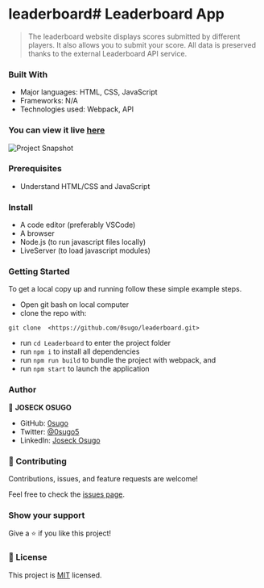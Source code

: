 # leaderboard# Leaderboard App

> The leaderboard website displays scores submitted by different players. It also allows you to submit your score. All data is preserved thanks to the external Leaderboard API service.


### Built With

- Major languages: HTML, CSS, JavaScript
- Frameworks: N/A
- Technologies used: Webpack, API

### You can view it live [here](https:)

<img src="" alt="Project Snapshot">

### Prerequisites

- Understand HTML/CSS and JavaScript

### Install

- A code editor (preferably VSCode)
- A browser
- Node.js (to run javascript files locally)
- LiveServer (to load javascript modules)

### Getting Started

To get a local copy up and running follow these simple example steps.
- Open git bash on local computer
- clone the repo with: 
```
git clone  <https://github.com/0sugo/leaderboard.git>
```
- run ```cd Leaderboard``` to enter the project folder
- run ```npm i``` to install all dependencies
- run ```npm run build``` to bundle the project with webpack, and
- run ```npm start``` to launch the application

### Author

👤 **JOSECK OSUGO**

- GitHub: [0sugo](https://github.com/0sugo)
- Twitter: [@0sugo5](https://twitter.com/osugo5)
- LinkedIn: [Joseck Osugo](https://www.linkedin.com/in/joseck-osugo-873b0618a/)


### 🤝 Contributing

Contributions, issues, and feature requests are welcome!

Feel free to check the [issues page](https://github.com/0sugo/leaderboard/issues).


### Show your support

Give a ⭐️ if you like this project!

### 📝 License

This project is [MIT](LICENSE) licensed.